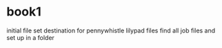 book1
=====

initial file set
destination for pennywhistle lilypad files
find all job files and set up in a folder
